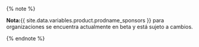 {% note %}

**Nota:**{{ site.data.variables.product.prodname_sponsors }} para organizaciones se encuentra actualmente en beta y está sujeto a cambios.

{% endnote %}
